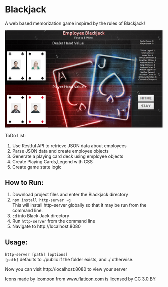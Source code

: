 # Blackjack
A web based memorization game inspired by the rules of Blackjack!

![logo](https://github.com/weazel02/Blackjack/blob/master/Website_image.PNG)

ToDo List:

1. Use Restful API to retrieve JSON data about employees
2. Parse JSON data and create employee objects 
3. Generate a playing card deck using employee objects
4. Create Playing Cards,Legend with CSS
5. Create game state logic 


## How to Run:

1. Download project files and enter the Blackjack directory
2. `npm install http-server -g`  
This will install http-server globally so that it may be run from the command line.
3. `cd` into Black Jack directory
4. Run `http-server` from the command line
5. Navigate to http://localhost:8080  

## Usage:
 `http-server [path] [options]`  
`[path]` defaults to ./public if the folder exists, and ./ otherwise.

Now you can visit http://localhost:8080 to view your server




<div>Icons made by <a href="https://www.flaticon.com/authors/icomoon" title="Icomoon">Icomoon</a> from <a href="https://www.flaticon.com/" title="Flaticon">www.flaticon.com</a> is licensed by <a href="http://creativecommons.org/licenses/by/3.0/" title="Creative Commons BY 3.0" target="_blank">CC 3.0 BY</a></div>
